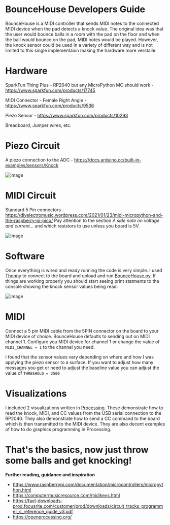 # BounceHouse Developers Guide
BounceHouse is a MIDI controller that sends MIDI notes to the connected MIDI device when the pad detects a knock value.  The original idea was that the user would bounce balls in a room with the pad on the floor and when the ball would bounce on the pad, MIDI notes would be played.  However, the knock sensor could be used in a variety of different way and is not limited to this single implementaion making the hardware more verstaile.

# Hardware
SparkFun Thing Plus - RP2040 but any MicroPython MC should work - https://www.sparkfun.com/products/17745

MIDI Connector - Female Right Angle - https://www.sparkfun.com/products/9536

Piezo Sensor - https://www.sparkfun.com/products/10293

Breadboard, Jumper wires, etc.

# Piezo Circuit
A piezo connection to the ADC - https://docs.arduino.cc/built-in-examples/sensors/Knock

![image](https://github.com/dandegeest/BounceHouse/blob/main/docs/knock-circuit.png)

# MIDI Circuit
Standard 5 Pin connectors - https://diyelectromusic.wordpress.com/2021/01/23/midi-micropython-and-the-raspberry-pi-pico/
Pay attention to the section *A side note on voltage and current…* and which resistors to use unless you board is 5V.

![image](https://github.com/dandegeest/BounceHouse/blob/main/docs/midi-circuit.png)

# Software
Once everything is wired and ready running the code is very simple.  I used [Thonny](https://thonny.org/) to connect to the board and upload and run [BounceHouse.py](BounceHouse.py).  If things are working properly you should start seeing print statments to the console showing the knock sensor values being read.

![image](https://github.com/dandegeest/BounceHouse/blob/main/docs/thonny.png)

# MIDI
Connect a 5 pin MIDI cable from the 5PIN connector on the board to your MIDI device of choice.  BounceHouse defaults to sending out on MIDI channel 1.  Configure you MIDI device for channel 1 or change the value of `MIDI_CHANNEL = 1` to the channel you need.

I found that the sensor values vary depending on where and how I was applying the piezo sensor to a surface.  If you want to adjust how many messages you get or need to adjust the baseline value you can adjust the value of `THRESHOLD = 2500`

# Visualizations
I included 2 visualizations written in [Processing](http://processing.org).  These demonstrate how to read the knock, MIDI, and CC values from the USB serial connection to the RP2040. They also demonstrate how to send a CC command to the board which is then transmitted to the MIDI device.  They are also decent examples of how to do graphics programming in Processing.

# That's the basics, now just throw some balls and get knocking!

**Further reading, guidance and inspiration**
- https://www.raspberrypi.com/documentation/microcontrollers/micropython.html
- https://computermusicresource.com/midikeys.html
- https://fael-downloads-prod.focusrite.com/customer/prod/downloads/circuit_tracks_programmer_s_reference_guide_v3.pdf
- https://openprocessing.org/


